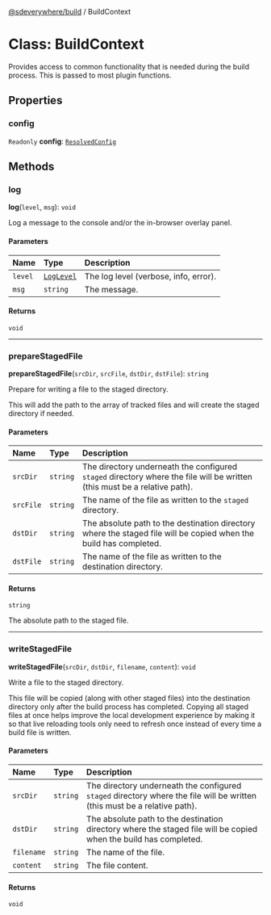 [@sdeverywhere/build](../index.md) / BuildContext

# Class: BuildContext

Provides access to common functionality that is needed during the build process.
This is passed to most plugin functions.

## Properties

### config

 `Readonly` **config**: [`ResolvedConfig`](../interfaces/ResolvedConfig.md)

## Methods

### log

**log**(`level`, `msg`): `void`

Log a message to the console and/or the in-browser overlay panel.

#### Parameters

| Name | Type | Description |
| :------ | :------ | :------ |
| `level` | [`LogLevel`](../types/LogLevel.md) | The log level (verbose, info, error). |
| `msg` | `string` | The message. |

#### Returns

`void`

___

### prepareStagedFile

**prepareStagedFile**(`srcDir`, `srcFile`, `dstDir`, `dstFile`): `string`

Prepare for writing a file to the staged directory.

This will add the path to the array of tracked files and will create the
staged directory if needed.

#### Parameters

| Name | Type | Description |
| :------ | :------ | :------ |
| `srcDir` | `string` | The directory underneath the configured `staged` directory where the file will be written (this must be a relative path). |
| `srcFile` | `string` | The name of the file as written to the `staged` directory. |
| `dstDir` | `string` | The absolute path to the destination directory where the staged file will be copied when the build has completed. |
| `dstFile` | `string` | The name of the file as written to the destination directory. |

#### Returns

`string`

The absolute path to the staged file.

___

### writeStagedFile

**writeStagedFile**(`srcDir`, `dstDir`, `filename`, `content`): `void`

Write a file to the staged directory.

This file will be copied (along with other staged files) into the destination
directory only after the build process has completed.  Copying all staged files
at once helps improve the local development experience by making it so that
live reloading tools only need to refresh once instead of every time a build
file is written.

#### Parameters

| Name | Type | Description |
| :------ | :------ | :------ |
| `srcDir` | `string` | The directory underneath the configured `staged` directory where the file will be written (this must be a relative path). |
| `dstDir` | `string` | The absolute path to the destination directory where the staged file will be copied when the build has completed. |
| `filename` | `string` | The name of the file. |
| `content` | `string` | The file content. |

#### Returns

`void`
